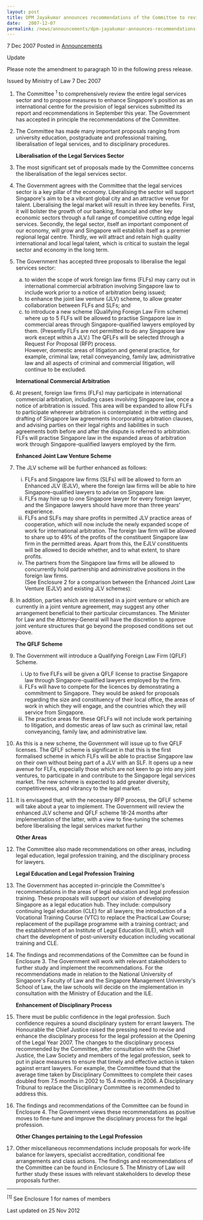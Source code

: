 ```yaml
---
layout: post
title: DPM Jayakumar announces recommendations of the Committee to review the legal services sector
date:   2007-12-07
permalink: /news/announcements/dpm-jayakumar-announces-recommendations-of-the-committee-to-review-the-legal-services-sector
---
```


7 Dec 2007 Posted in [Announcements](/news/announcements)

Update

Please note the amendment to paragraph 10 in the following press release.

Issued by Ministry of Law
7 Dec 2007

 1. The Committee <sup>1</sup> to comprehensively review the entire legal services sector and to propose measures to enhance Singapore's position as an international centre for the provision of legal services submitted its report and recommendations in September this year. The Government has accepted in principle the recommendations of the Committee.

 2. The Committee has made many important proposals ranging from university education, postgraduate and professional training, liberalisation of legal services, and to disciplinary procedures.
    
    **Liberalisation of the Legal Services Sector**
    
 3. The most significant set of proposals made by the Committee concerns the liberalisation of the legal services sector.

 4. The Government agrees with the Committee that the legal services sector is a key pillar of the economy. Liberalising the sector will support Singapore's aim to be a vibrant global city and an attractive venue for talent. Liberalising the legal market will result in three key benefits. First, it will bolster the growth of our banking, financial and other key economic sectors through a full range of competitive cutting edge legal services. Secondly, the legal sector, itself an important component of our economy, will grow and Singapore will establish itself as a premier regional legal centre. Thirdly, we will attract and retain high quality international and local legal talent, which is critical to sustain the legal sector and economy in the long term.
 
 5. The Government has accepted three proposals to liberalise the legal services sector: 
    <ol style="list-style-type: lower-alpha">
    <li>to widen the scope of work foreign law firms (FLFs) may carry out in international commercial arbitration involving Singapore law to include work prior to a notice of arbitration being issued; </li>
    <li>to enhance the joint law venture (JLV) scheme, to allow greater collaboration between FLFs and SLFs; and </li>
    <li>to introduce a new scheme (Qualifying Foreign Law Firm scheme) where up to 5 FLFs will be allowed to practise Singapore law in commercial areas through Singapore-qualified lawyers employed by them. (Presently FLFs are not permitted to do any Singapore law work except within a JLV.) The QFLFs will be selected through a Request For Proposal (RFP) process. </li>
    <li style="list-style-type: none">However, domestic areas of litigation and general practice, for example, criminal law, retail conveyancing, family law, administrative law and all aspects of criminal and commercial litigation, will continue to be excluded.</li>
    </ol>
    
    **International Commercial Arbitration** 
    
 6. At present, foreign law firms (FLFs) may participate in international commercial arbitration, including cases involving Singapore law, once a notice of arbitration is issued. This area will be expanded to allow FLFs to participate wherever arbitration is contemplated: in the vetting and drafting of Singapore law agreements incorporating arbitration clauses, and advising parties on their legal rights and liabilities in such agreements both before and after the dispute is referred to arbitration. FLFs will practise Singapore law in the expanded areas of arbitration work through Singapore-qualified lawyers employed by the firm.
    
    **Enhanced Joint Law Venture Scheme**
 
 7. The JLV scheme will be further enhanced as follows:
    
    <ol style="list-style-type: lower-roman">
    <li>FLFs and Singapore law firms (SLFs) will be allowed to form an Enhanced JLV (EJLV), where the foreign law firms will be able to hire Singapore-qualified lawyers to advise on Singapore law.</li>

    <li>FLFs may hire up to one Singapore lawyer for every foreign lawyer, and the Singapore lawyers should have more than three years' experience. </li>

    <li>FLFs and SLFs may share profits in permitted JLV practice areas of cooperation, which will now include the newly expanded scope of work for international arbitration. The foreign law firm will be allowed to share up to 49% of the profits of the constituent Singapore law firm in the permitted areas. Apart from this, the EJLV constituents will be allowed to decide whether, and to what extent, to share profits. </li>

    <li>The partners from the Singapore law firms will be allowed to concurrently hold partnership and administrative positions in the foreign law firms.</li>

    <li style="list-style-type: none">(See Enclosure 2 for a comparison between the Enhanced Joint Law Venture (EJLV) and existing JLV schemes): </li>
    </ol>
    
 8. In addition, parties which are interested in a joint venture or which are currently in a joint venture agreement, may suggest any other arrangement beneficial to their particular circumstances. The Minister for Law and the Attorney-General will have the discretion to approve joint venture structures that go beyond the proposed conditions set out above.
    
    **The QFLF Scheme**
    
 9. The Government will introduce a Qualifying Foreign Law Firm (QFLF) Scheme.
    <ol style="list-style-type: lower-roman">
    <li>Up to five FLFs will be given a QFLF license to practise Singapore law through Singapore-qualified lawyers employed by the firm. </li>

    <li>FLFs will have to compete for the licences by demonstrating a commitment to Singapore. They would be asked for proposals regarding the size and constituency of their local office, the areas of work in which they will engage, and the countries which they will service from Singapore. </li>

    <li>The practice areas for these QFLFs will not include work pertaining to litigation, and domestic areas of law such as criminal law, retail conveyancing, family law, and administrative law. </li>
    </ol>
    
10. As this is a new scheme, the Government will issue up to five QFLF licenses. The QFLF scheme is significant in that this is the first formalised scheme in which FLFs will be able to practise Singapore law on their own without being part of a JLV with an SLF. It opens up a new avenue for FLFs, especially those which are not keen to go into any joint ventures, to participate in and contribute to the Singapore legal services market. The new scheme is expected to add greater diversity, competitiveness, and vibrancy to the legal market.

11. It is envisaged that, with the necessary RFP process, the QFLF scheme will take about a year to implement. The Government will review the enhanced JLV scheme and QFLF scheme 18-24 months after implementation of the latter, with a view to fine-tuning the schemes before liberalising the legal services market further
    
    **Other Areas**
    
12. The Committee also made recommendations on other areas, including legal education, legal profession training, and the disciplinary process for lawyers.    
    
    **Legal Education and Legal Profession Training**
    
13. The Government has accepted in-principle the Committee's recommendations in the areas of legal education and legal profession training. These proposals will support our vision of developing Singapore as a legal education hub. They include: compulsory continuing legal education (CLE) for all lawyers; the introduction of a Vocational Training Course (VTC) to replace the Practical Law Course; replacement of the pupillage programme with a training contract; and the establishment of an Institute of Legal Education (ILE), which will chart the development of post-university education including vocational training and CLE.

14. The findings and recommendations of the Committee can be found in Enclosure 3. The Government will work with relevant stakeholders to further study and implement the recommendations. For the recommendations made in relation to the National University of Singapore's Faculty of Law and the Singapore Management University's School of Law, the law schools will decide on the implementation in consultation with the Ministry of Education and the ILE.    
    
    **Enhancement of Disciplinary Process**

15. There must be public confidence in the legal profession. Such confidence requires a sound disciplinary system for errant lawyers. The Honourable the Chief Justice raised the pressing need to revise and enhance the disciplinary process for the legal profession at the Opening of the Legal Year 2007. The changes to the disciplinary process recommended by the Committee, after consultation with the Chief Justice, the Law Society and members of the legal profession, seek to put in place measures to ensure that timely and effective action is taken against errant lawyers. For example, the Committee found that the average time taken by Disciplinary Committees to complete their cases doubled from 7.5 months in 2002 to 15.4 months in 2006. A Disciplinary Tribunal to replace the Disciplinary Committee is recommended to address this.

16. The findings and recommendations of the Committee can be found in Enclosure 4. The Government views these recommendations as positive moves to fine-tune and improve the disciplinary process for the legal profession.    
    
    **Other Changes pertaining to the Legal Profession**

17. Other miscellaneous recommendations include proposals for work-life balance for lawyers, specialist accreditation, conditional fee arrangements and class actions. The findings and recommendations of the Committee can be found in Enclosure 5. The Ministry of Law will further study these issues with relevant stakeholders to develop these proposals further.

---

<sup>[1]</sup> See Enclosure 1 for names of members


<p class="right-side-updated">Last updated on 25 Nov 2012</p> 
    
    
    
    
    
    
    
 
